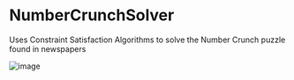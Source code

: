 # NumberCrunchSolver

Uses Constraint Satisfaction Algorithms to solve the Number Crunch puzzle found in newspapers

![image](https://user-images.githubusercontent.com/63953830/187390545-2e76c50c-e5dd-41b8-9600-9444ce8f557f.png)
